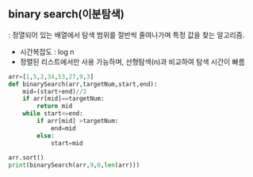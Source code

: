 ## binary search(이분탐색)

:  정열되어 있는 배열에서 탐색 범위를 절반씩 줄여나가며 특정 값을 찾는 알고리즘. 

- 시간복잡도 : log n 
- 정렬된 리스트에서만 사용 가능하며, 선형탐색(n)과 비교하여 탐색 시간이 빠름

```python
arr=[1,5,2,34,53,27,9,3]
def binarySearch(arr,targetNum,start,end):
    mid=(start+end)//2
    if arr[mid]==targetNum:
        return mid
    while start<=end:
        if arr[mid] >targetNum:
            end=mid
        else:
            start=mid
        
arr.sort()
print(binarySearch(arr,9,0,len(arr)))
```

